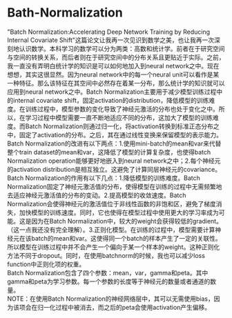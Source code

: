 # Bath-Normalization
"Batch Normalization:Accelerating Deep Network Training by Reducing Internal Covariate Shift"这篇论文让我再一次见识到数学之美，也让我再一次深刻地认识数学。本科学习的数学可以分为两类：高数和统计学。前者在于研究空间与空间的转换关系，而后者则在于研究空间中的分布关系且更贴近于实际。之前，我一直没有弄明白统计学的知识是可以如何地加入到neural network之中。现在想想，其实这很显然。因为neural network中的每一个neural unit可以看作是某一种特征。那么该特征在其空间中必然存在着某一分布，那么统计学的知识就可以应用到neural network之中。Batch Normalization主要用于减少模型训练过程中的internal covariate shift，固定activation的distribution，降低模型的训练难度。在训练过程中，模型参数的变化导致了神经元激活的分布也处于变化之中。所以，在学习过程中模型需要一直不断地适应不同的分布，这加大了模型的训练难度。而Batch Normalization则通过归一化，将activation转换到标准正态分布之中，固定了activation的分布。之后，其在通过线性变换来保留模型的表示能力。  
Batch Normalization的改进有以下两点：1.使用mini-batch的mean和var来代替整个train dataset的mean和var，这降低了模型的计算复杂度，也使得batch Normalization operation能够更好地嵌入到neural network之中；2.每个神经元的activation distribution是相互独立。这避免了计算同层神经元的covariance。
Batch Normalization的作用有以下几点：1.降低模型的训练难度。Batch Normalization固定了神经元激活值的分布，使得模型在训练的过程中无需频繁地去适应神经元激活值的分布的变动。2.提高模型的收敛速度。Batch Normalization会使得神经元的激活值位于非线性函数的非饱和区，避免了梯度消失，加快模型的训练速度。同时，它也使得在模型过程中使用更大的学习率成为可能。这是因为在Batch Normalization中，较大的weight会获得较低的gradient。（这一点我还没有完全理解）。3.正则化模型。在训练的过程中，模型需要计算神经元在该batch的mean和var。这使得同一个batch的样本产生了一定的关联性。所以模型在训练过程中并不会产生一个偏向于某一个样本的weight。这种正则化方法不同于dropout。同时，在使用batchnorm的时候，我也可以减少loss function中正则化项的权重。  
Batch Normalization包含了四个参数：mean，var，gamma和peta。其中gamma和peta为学习参数。每一个参数的长度等于神经元的数量或者通道的数量。  
NOTE：在使用Batch Normalization的神经网络层中，其可以无需使用bias，因为该项会在归一化过程中被消去，而之后的peta会使用activation产生偏移。
